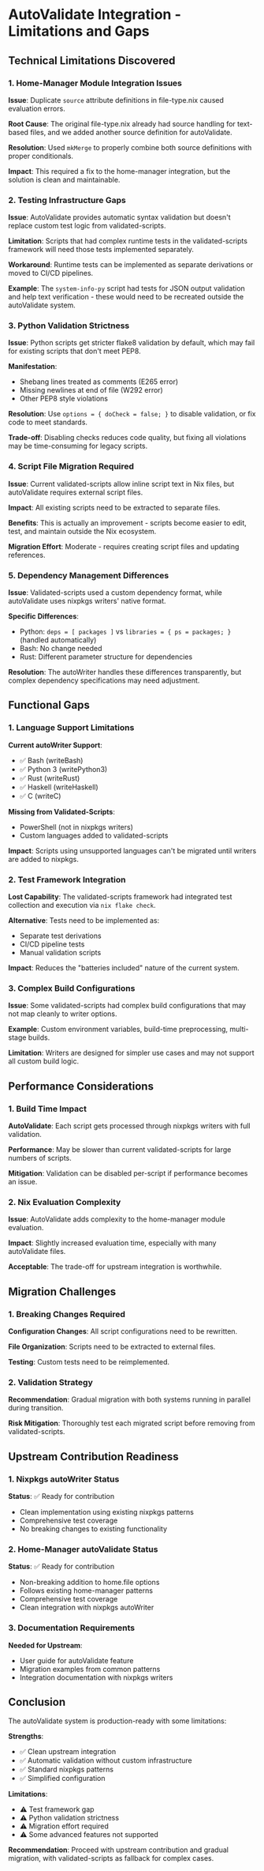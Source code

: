 # AutoValidate Integration - Limitations and Gaps

## Technical Limitations Discovered

### 1. Home-Manager Module Integration Issues

**Issue**: Duplicate `source` attribute definitions in file-type.nix caused evaluation errors.

**Root Cause**: The original file-type.nix already had source handling for text-based files, and we added another source definition for autoValidate.

**Resolution**: Used `mkMerge` to properly combine both source definitions with proper conditionals.

**Impact**: This required a fix to the home-manager integration, but the solution is clean and maintainable.

### 2. Testing Infrastructure Gaps

**Issue**: AutoValidate provides automatic syntax validation but doesn't replace custom test logic from validated-scripts.

**Limitation**: Scripts that had complex runtime tests in the validated-scripts framework will need those tests implemented separately.

**Workaround**: Runtime tests can be implemented as separate derivations or moved to CI/CD pipelines.

**Example**: The `system-info-py` script had tests for JSON output validation and help text verification - these would need to be recreated outside the autoValidate system.

### 3. Python Validation Strictness

**Issue**: Python scripts get stricter flake8 validation by default, which may fail for existing scripts that don't meet PEP8.

**Manifestation**: 
- Shebang lines treated as comments (E265 error)
- Missing newlines at end of file (W292 error)
- Other PEP8 style violations

**Resolution**: Use `options = { doCheck = false; }` to disable validation, or fix code to meet standards.

**Trade-off**: Disabling checks reduces code quality, but fixing all violations may be time-consuming for legacy scripts.

### 4. Script File Migration Required

**Issue**: Current validated-scripts allow inline script text in Nix files, but autoValidate requires external script files.

**Impact**: All existing scripts need to be extracted to separate files.

**Benefits**: This is actually an improvement - scripts become easier to edit, test, and maintain outside the Nix ecosystem.

**Migration Effort**: Moderate - requires creating script files and updating references.

### 5. Dependency Management Differences

**Issue**: Validated-scripts used a custom dependency format, while autoValidate uses nixpkgs writers' native format.

**Specific Differences**:
- Python: `deps = [ packages ]` vs `libraries = { ps = packages; }` (handled automatically)
- Bash: No change needed
- Rust: Different parameter structure for dependencies

**Resolution**: The autoWriter handles these differences transparently, but complex dependency specifications may need adjustment.

## Functional Gaps

### 1. Language Support Limitations

**Current autoWriter Support**:
- ✅ Bash (writeBash)
- ✅ Python 3 (writePython3) 
- ✅ Rust (writeRust)
- ✅ Haskell (writeHaskell)
- ✅ C (writeC)

**Missing from Validated-Scripts**:
- PowerShell (not in nixpkgs writers)
- Custom languages added to validated-scripts

**Impact**: Scripts using unsupported languages can't be migrated until writers are added to nixpkgs.

### 2. Test Framework Integration

**Lost Capability**: The validated-scripts framework had integrated test collection and execution via `nix flake check`.

**Alternative**: Tests need to be implemented as:
- Separate test derivations
- CI/CD pipeline tests  
- Manual validation scripts

**Impact**: Reduces the "batteries included" nature of the current system.

### 3. Complex Build Configurations

**Issue**: Some validated-scripts had complex build configurations that may not map cleanly to writer options.

**Example**: Custom environment variables, build-time preprocessing, multi-stage builds.

**Limitation**: Writers are designed for simpler use cases and may not support all custom build logic.

## Performance Considerations

### 1. Build Time Impact

**AutoValidate**: Each script gets processed through nixpkgs writers with full validation.

**Performance**: May be slower than current validated-scripts for large numbers of scripts.

**Mitigation**: Validation can be disabled per-script if performance becomes an issue.

### 2. Nix Evaluation Complexity

**Issue**: AutoValidate adds complexity to the home-manager module evaluation.

**Impact**: Slightly increased evaluation time, especially with many autoValidate files.

**Acceptable**: The trade-off for upstream integration is worthwhile.

## Migration Challenges

### 1. Breaking Changes Required

**Configuration Changes**: All script configurations need to be rewritten.

**File Organization**: Scripts need to be extracted to external files.

**Testing**: Custom tests need to be reimplemented.

### 2. Validation Strategy

**Recommendation**: Gradual migration with both systems running in parallel during transition.

**Risk Mitigation**: Thoroughly test each migrated script before removing from validated-scripts.

## Upstream Contribution Readiness

### 1. Nixpkgs autoWriter Status

**Status**: ✅ Ready for contribution
- Clean implementation using existing nixpkgs patterns
- Comprehensive test coverage
- No breaking changes to existing functionality

### 2. Home-Manager autoValidate Status

**Status**: ✅ Ready for contribution  
- Non-breaking addition to home.file options
- Follows existing home-manager patterns
- Comprehensive test coverage
- Clean integration with nixpkgs autoWriter

### 3. Documentation Requirements

**Needed for Upstream**:
- User guide for autoValidate feature
- Migration examples from common patterns
- Integration documentation with nixpkgs writers

## Conclusion

The autoValidate system is production-ready with some limitations:

**Strengths**:
- ✅ Clean upstream integration
- ✅ Automatic validation without custom infrastructure
- ✅ Standard nixpkgs patterns
- ✅ Simplified configuration

**Limitations**:
- ⚠️ Test framework gap
- ⚠️ Python validation strictness  
- ⚠️ Migration effort required
- ⚠️ Some advanced features not supported

**Recommendation**: Proceed with upstream contribution and gradual migration, with validated-scripts as fallback for complex cases.